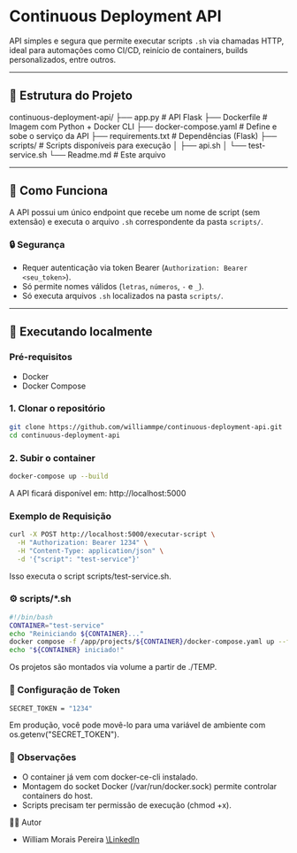 # Continuous Deployment API

API simples e segura que permite executar scripts `.sh` via chamadas HTTP, ideal para automações como CI/CD, reinício de containers, builds personalizados, entre outros.

---

## 📂 Estrutura do Projeto

continuous-deployment-api/
├── app.py # API Flask
├── Dockerfile # Imagem com Python + Docker CLI
├── docker-compose.yaml # Define e sobe o serviço da API
├── requirements.txt # Dependências (Flask)
├── scripts/ # Scripts disponíveis para execução
│ ├── api.sh
│ └── test-service.sh
└── Readme.md # Este arquivo


---

## 🚀 Como Funciona

A API possui um único endpoint que recebe um nome de script (sem extensão) e executa o arquivo `.sh` correspondente da pasta `scripts/`.

### 🔒 Segurança

- Requer autenticação via token Bearer (`Authorization: Bearer <seu_token>`).
- Só permite nomes válidos (`letras`, `números`, `-` e `_`).
- Só executa arquivos `.sh` localizados na pasta `scripts/`.

---

## 🧪 Executando localmente

### Pré-requisitos

- Docker
- Docker Compose

### 1. Clonar o repositório

```bash
git clone https://github.com/williammpe/continuous-deployment-api.git
cd continuous-deployment-api
```

### 2. Subir o container

```bash
docker-compose up --build
```

A API ficará disponível em: http://localhost:5000


### Exemplo de Requisição

```bash
curl -X POST http://localhost:5000/executar-script \
  -H "Authorization: Bearer 1234" \
  -H "Content-Type: application/json" \
  -d '{"script": "test-service"}'
```

Isso executa o script scripts/test-service.sh.

### ⚙️ scripts/*.sh

```bash
#!/bin/bash
CONTAINER="test-service"
echo "Reiniciando ${CONTAINER}..."
docker compose -f /app/projects/${CONTAINER}/docker-compose.yaml up --force-recreate --no-deps -d
echo "${CONTAINER} iniciado!"
```

Os projetos são montados via volume a partir de ./TEMP.

### 🔐 Configuração de Token

```bash
SECRET_TOKEN = "1234"
```

Em produção, você pode movê-lo para uma variável de ambiente com os.getenv("SECRET_TOKEN").

### 📌 Observações

- O container já vem com docker-ce-cli instalado.
- Montagem do socket Docker (/var/run/docker.sock) permite controlar containers do host.
- Scripts precisam ter permissão de execução (chmod +x).

👨‍💻 Autor
- William Morais Pereira
[\LinkedIn](https://www.linkedin.com/in/william-morais-pereira/)
